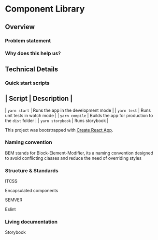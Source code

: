 # Component Library

## Overview

### Problem statement

### Why does this help us?


## Technical Details

### Quick start scripts

| Script | Description |
------------------------
| `yarn start` | Runs the app in the development mode |
| `yarn test`  | Runs unit tests in watch mode |
| `yarn compile` | Builds the app for production to the `dist` folder |
| `yarn storybook` | Runs storybook |

This project was bootstrapped with [Create React App](https://github.com/facebook/create-react-app).

### Naming convention

BEM stands for Block-Element-Modifier, its a naming convention designed to avoid conflicting classes and reduce the need of overriding styles

### Structure & Standards

ITCSS

Encapsulated components

SEMVER

Eslint

### Living documentation

Storybook